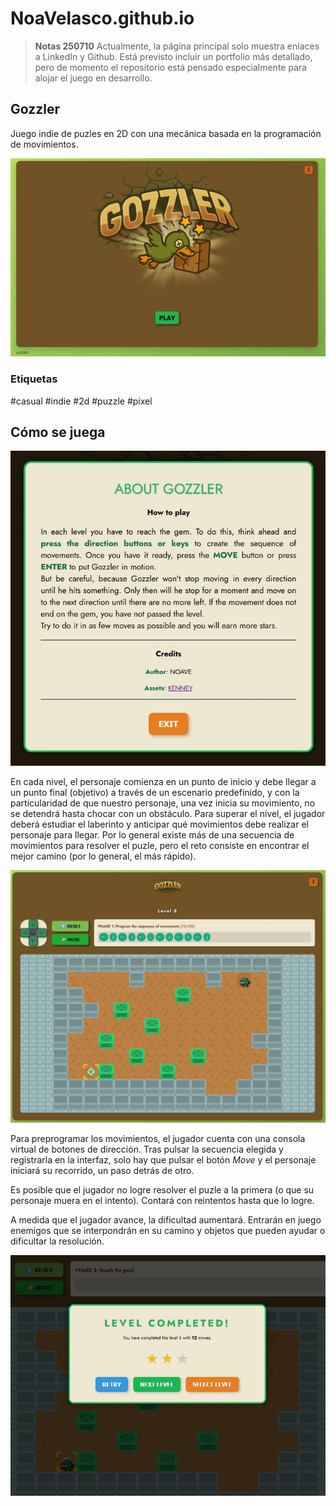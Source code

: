 # NoaVelasco.github.io

> **Notas 250710**
> Actualmente, la página principal solo muestra enlaces a LinkedIn y Github. Está previsto incluir un portfolio más detallado, pero de momento el repositorio está pensado especialmente para alojar el juego en desarrollo.

## Gozzler
Juego indie de puzles en 2D con una mecánica basada en la programación de movimientos.

![Gozzler](gozzler/src/Gozzler_250703-131439.jpg)

### Etiquetas
#casual #indie #2d #puzzle #pixel

## Cómo se juega
![Gozzler](gozzler/src/Gozzler_250703-131527.jpg)

En cada nivel, el personaje comienza en un punto de inicio y debe llegar a un punto final (objetivo) a través de un escenario predefinido, y con la particularidad de que nuestro personaje, una vez inicia su movimiento, no se detendrá hasta chocar con un obstáculo. Para superar el nivel, el jugador deberá estudiar el laberinto y anticipar qué movimientos debe realizar el personaje para llegar. Por lo general existe más de una secuencia de movimientos para resolver el puzle, pero el reto consiste en encontrar el mejor camino (por lo general, el más rápido).  

![Gozzler](gozzler/src/Gozzler_250703-131638.jpg)


Para preprogramar los movimientos, el jugador cuenta con una consola virtual de botones de dirección. Tras pulsar la secuencia elegida y registrarla en la interfaz, solo hay que pulsar el botón _Move_ y el personaje iniciará su recorrido, un paso detrás de otro. 

Es posible que el jugador no logre resolver el puzle a la primera (o que su personaje muera en el intento). Contará con reintentos hasta que lo logre.

A medida que el jugador avance, la dificultad aumentará. Entrarán en juego enemigos que se interpondrán en su camino y objetos que pueden ayudar o dificultar la resolución.  

![Gozzler](gozzler/src/Gozzler_250703-131732.jpg)